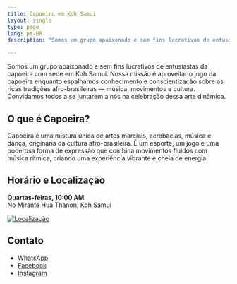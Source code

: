 ```yaml
---
title: Capoeira em Koh Samui
layout: single
type: page
lang: pt-BR
description: "Somos um grupo apaixonado e sem fins lucrativos de entusiastas da capoeira com sede em Koh Samui. Nossa missão é aproveitar o jogo da capoeira enquanto espalhamos conhecimento e conscientização sobre as ricas tradições afro-brasileiras — música, movimentos e cultura. Convidamos todos a se juntarem a nós na celebração dessa arte dinâmica."

---
```


Somos um grupo apaixonado e sem fins lucrativos de entusiastas da capoeira com sede em Koh Samui. Nossa missão é aproveitar o jogo da capoeira enquanto espalhamos conhecimento e conscientização sobre as ricas tradições afro-brasileiras — música, movimentos e cultura. Convidamos todos a se juntarem a nós na celebração dessa arte dinâmica.

## O que é Capoeira?
Capoeira é uma mistura única de artes marciais, acrobacias, música e dança, originária da cultura afro-brasileira. É um esporte, um jogo e uma poderosa forma de expressão que combina movimentos fluidos com música rítmica, criando uma experiência vibrante e cheia de energia.

## Horário e Localização
**Quartas-feiras, 10:00 AM**  
No Mirante Hua Thanon, Koh Samui

[![Localização](/images/map.png)](https://maps.app.goo.gl/cRNyjDFFbD591e5z8)

## Contato
- [WhatsApp](https://wa.link/cmotjh)
- [Facebook](https://facebook.com/capoeirasamui)
- [Instagram](https://instagram.com/capoeirasamui)
